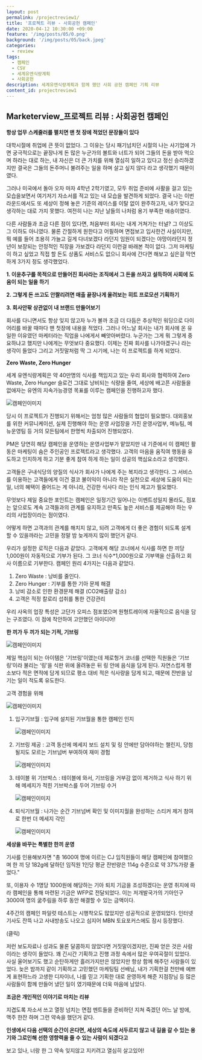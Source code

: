 ```yaml
---
layout: post
permalink: /projectreview1/
title: '프로젝트 리뷰 - 사회공헌 캠페인'
date: 2020-04-12 10:30:00 +09:00
feature: '/img/posts/05/0.png'
background: '/img/posts/05/back.jpeg'
categories:
  - review
tags:
  - 캠페인
  - CSV
  - 세계유엔식량계획
  - 사회공헌
description: 세계유엔식량계획과 함께 했던 사회 공헌 캠페인 기획 리뷰 
content_id: projectreview1
---
```


## Marketerview_프로젝트 리뷰 : 사회공헌 캠페인

**항상 업무 스케줄러를 펼치면 맨 첫 장에 적었던 문장들이 있다**



대학시절에 취업에 큰 뜻이 없었다. 그 이유는 당시 패기넘치던 시절의 나는 사기업에 가면 궁극적으로는 끝장나게 돈 많은 누군가의 볼트와 너트가 되어 그들의 돈을 받아 먹으며 하라는 대로 하는, 내 자신은 더 큰 가치를 위해 열심히 일하고 있다고 정신 승리하겠지만 결국은 그들의 돈주머니 불려주는 일을 하며 살고 싶지 않다 라고 생각했기 때문이였다. 

그러나 미국에서 돌아 오자 마자 4학년 2학기였고, 모두 취업 준비에 사활을 걸고 있는 모습을보면서 여기저기 자소서를 적고 있는 내 모습을 발견하게 되었다. 결국 나는 이번 라운드에서도 또 세상이 정해 놓은 기준의 레이스를 이탈 없이 완주하고자, 내가 맞다고 생각하는 대로 가지 못했다. 여전히 나는 지난 날들의 나처럼 용기 부족한 애송이였다. 

다른 사람들과 조금 다른 점이 있다면, 처음부터 회사는 내게 거쳐가는 터널? 그 이상도 그 이하도 아니였다. 물론 간절하게 원한다고 어필하며 면접보고 입사한건 사실이지만, 뭐 예를 들어 조용히 가늘고 길게 다녀보겠다 라던지 임원이 되겠다는 야망이라던지 정년이 보장되는 안정적인 직장을 가보겠다 라던지 이런걸 바래본 적이 없다. 그저 마케팅이 하고 싶었고 직접 할 돈도 상품도 서비스도 없으니 회사에 간다면 해보고 싶은걸 막연하게 3가지 정도 생각했었다. 



**1. 이윤추구를 목적으로 만들어진 회사라는 조직에서 그 돈을 쓰자고 설득하여 사회에 도움이 되는 일을 하기**

**2. 그렇게 돈 쓰고도 안짤리려면 매출 끝장나게 올려보는 히트 프로모션 기획하기**

**3. 회사안팎 상관없이 내 브랜드 만들어보기** 



회사를 다니면서도 항상 잊지 않고자 누가 볼까 조금 더 다듬은 추상적인 워딩으로 다이어리를 바꿀 때마다 맨 첫장에 내용을 적었다. 그러나 어느날 회사는 내가 회사에 온 유일한 이유였던 마케터라는 직업을 나에게서 빼앗아버렸다. 누군가는 그게 뭐 그렇게 중요하냐고 했지만 나에게는 무엇보다 중요했다. 이제는 진짜 회사를 나가야겠구나 라는 생각이 들었다 그리고 거짓말처럼 딱 그 시기에, 나는 이 프로젝트를 하게 되었다.



**Zero Waste, Zero Hunger**



세계 유엔식량계획은 약 40만명의 식사를 책임지고 있는 우리 회사와 협력하여 Zero Waste, Zero Hunger 슬로건 그대로 낭비되는 식량을 줄여, 세상에 배고픈 사람들을 없애자는 유엔의 지속가능경영 목표를 이루는 캠페인을 진행하고자 했다. 

![캠페인이미지](/img/posts/05/01.jpg)

당시 이 프로젝트가 진행되기 위해서는 엄청 많은 사람들의 협업이 필요했다. 대외홍보를 위한 커뮤니케이션, 실제 진행해야 하는 운영 사업장을 가진 운영사업부, 메뉴팀, 메뉴운영팀 등 거의 모든팀에서 한명씩 차출되어 진행되었다. 

PM은 당연히 해당 캠페인을 운영하는 운영사업부가 맡았지만 내 기준에서 이 캠페인 활동은 마케팅이 숨은 주인공인 프로젝트라고 생각했다. 고객의 마음을 움직여 행동을 유도하고 인지하게 하고 기분 좋게 참여 하게 하는 일이 성공의 핵심요소라고 생각했다. 

고객들은 구내식당의 양질의 식사가 회사가 나에게 주는 복지라고 생각한다. 그 서비스를 이용하는 고객들에게 이건 결코 불이익이 아니라 작은 실천으로 세상에 도움이 되는 일, 너의 혜택이 줄어드는 게 아니라, 건강한 식사다 라는 인식 제고가 필요했다. 

무엇보다 제일 중요한 포인트는 캠페인은 일정기간 일어나는 이벤트성일지 몰라도, 점포는 앞으로도 계속 고객들과의 관계를 유지하고 만족도 높은 서비스를 제공해야 하는 우리의 사업장이라는 점이였다. 

어떻게 하면 고객과의 관계를 해치지 않고, 되려 고객에게 더 좋은 경험이 되도록 설계 할 수 있을까라는 고민을 정말 밤 늦게까지 많이 했던거 같다. 

우리가 설정한 로직은 다음과 같았다. 고객에게 해당 코너에서 식사를 하면 한 끼당 1,000원이 자동적으로 기부가 된다. 그 코너 식수*1,000원으로 기부액을 산출하고 회사 이름으로 기부한다.  캠페인 원리 4가지는 다음과 같았다. 

1. Zero Waste : 낭비를 줄인다. 
2. Zero Hunger : 기부를 통한 기아 문제 해결
3. 낭비 감소로 인한 환경문제 해결 (CO2배출량 감소)  
4. 고객은 적정 칼로리 섭취를 통한 건강관리 

우리 사옥의 업장 특성은 고단가 오피스 점포였으며 원형트레이에 자율적으로 음식을 담는 구조였다. 이 점에 착안하여 고안했던 아이디어! 

**한 끼가 두 끼가 되는 기적, 기브링**

![캠페인이미지](/img/posts/05/6-1.jpg)

제일 핵심이 되는 아이템은 '기브링'이였는데 제로헝거 코너를 선택한 직원들은 ‘기브링’이라 불리는 ‘링’을 식판 위에 올려놓은 뒤 링 안에 음식을 담게 된다. 자연스럽게 평소보다 적은 면적에 담게 되므로 평소 대비 적은 식사량을 담게 되고, 때문에 잔반을 남기는 일이 적도록 유도한다. 

고객 경험을 위해 

![캠페인이미지](/img/posts/05/5-1.jpg)

1. 입구기브월 : 입구에 설치된 기브월을 통한 캠페인 인지 

   ![캠페인이미지](/img/posts/05/3.jpeg)

2. 기브링 제공 : 고객 동선에 메세지 보드 설치 및 링 안에만 담아야하는 챌린지, 당첨될지도 모르는 기브넘버 부여하여 재미 경험 

   ![캠페인이미지](/img/posts/05/02.jpg)

3. 테이블 위 기브박스 : 테이블에 와서, 기브링을 거부감 없이 제거하고 식사 하기 위해 메세지가 적힌 기브박스를 두어 기브링 수거 

   ![캠페인이미지](/img/posts/05/05.jpeg)

4. 퇴식기브월 : 나가는 순간 기브넘버 확인 및 이미지월을 완성하는 스티커 제거 참여로 한번 더 메세지 각인

   ![캠페인이미지](/img/posts/05/4.jpg)

**세상을 바꾸는 특별한 한끼 운영** 

기사를 인용해보자면  "총 1600여 명에 이르는 CJ 임직원들이 해당 캠페인에 참여했으며 한 끼 당 182g에 달하던 임직원 1인당 평균 잔반량은 114g 수준으로 약 37%가량 줄었다."

또, 이용자 수 1명당 1000원에 해당하는 기아 퇴치 기금을 조성하겠다는 운영 취지에 따라 캠페인을 통해 마련된 기금은 WFP로 전달되었다. 이는 저개발국가의 기아인구 3000여 명의 굶주림을 하루 동안 해결할 수 있는 금액이다.

4주간의 캠페인 파일럿 테스트는 시행착오도 많았지만 성공적으로 운영되었다. 인터넷 기사도 잔뜩 나고 사내방송도 나오고 심지어 MBN 토요포커스에도 잠시 등장했다. 

(클릭)

저런 보도자료나 성과도 물론 달콤하지 않았다면 거짓말이겠지만, 진짜 얻은 것은 사람이라는 생각이 들었다. 꽤 긴시간 기획하고 진행 과정 속에서 많은 우여곡절이 있었다. 사실 울어보기도 했고 순탄하게만 흘러가지만은 않았지만 항상 함께 해주던 사람들이 있었다. 늦은 밤까지 같이 기획하고 고민했던 마케팅팀 선배님, 내가 기획한걸 천만배 예쁘게 표현하느라 고생한 디자이너, 나를 믿고 기획한 대로 운영하게 해준 지점장님 등 많은 사람들이 함께 만들어 냈던 일이 였기때문에 더욱 마음에 남았다. 



**조금은 개인적인 이야기로 마치는 리뷰**

지겹도록 자소서 쓰고 열정 넘치는 면접 멘트들을 준비하던 지쳐 죽겠던 어느 날 밤에, 맥주 한잔 하며 그런 약속을 했던거 같다. 

**인생에서 다음 선택의 순간이 온다면, 세상의 속도에 서두르지 않고 내 길을 갈 수 있는 용기와 그로인해 선한 영향력을 줄 수 있는 사람이 되겠다고**

보고 있나, 너랑 한 그 약속 잊지않고 지키려고 열심히 살고있어! 








